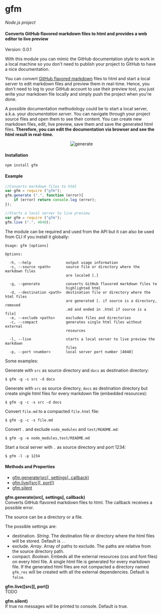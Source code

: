 gfm
===

_Node.js project_

#### Converts GitHub flavored markdown files to html and provides a web editor to live preview ####

Version: 0.0.1

With this module you can mimic the GitHub documentation style to work in a local machine so you don't need to publish your project to GitHub to have a nice documentation.

You can convert [GitHub flavored markdown](http://github.github.com/github-flavored-markdown/) files to html and start a local server to edit markdown files and preview them in real-time. Hence, you don't need to log to your GitHub account to use their preview tool, you just write your markdown file locally and simply push the project when you're done.

A possible documentation methodology could be to start a local server, a.k.a. your _documentation server_. You can navigate through your project source files and open them to see their content. You can create new markdown files, edit, live preview, save them and save the generated html files. __Therefore, you can edit the documentation via browser and see the html result in real-time.__

<p align="center">
	<img src="http://image.gxzone.com/images/2/5/2553ea0bb6e.png" alt="generate"/>
</p>

#### Installation ####

```
npm install gfm
```

#### Example ####

```javascript
//Converts markdown files to html
var gfm = require ("gfm");
gfm.generate (".", function (error){
	if (error) return console.log (error);
});
```

```javascript
//Starts a local server to live preview
var gfm = require ("gfm");
gfm.live (".", 4040);
```

The module can be required and used from the API but it can also be used from CLI if you install it globally:

```
Usage: gfm [options]

Options:

  -h, --help                output usage information
  -s, --source <path>       source file or directory where the markdown files
                            are localed [.]

  -g, --generate            converts GitHub flavored markdown files to
                            highlighted html
  -d, --destination <path>  destination file or directory where the html files
                            are generated [. if source is a directory, removed
                            .md and ended in .html if source is a file]
  -e, --exclude <paths>     excludes files and directories
  -c, --compact             generates single html files without external
                            resources

  -l, --live                starts a local server to live preview the markdown
                            files
  -p, --port <number>       local server port number [4040]
```

Some examples:

Generate with `src` as source directory and `docs` as destination directory:

```
$ gfm -g -s src -d docs
```

Generate with `src` as source directory, `docs` as destination directory but create single html files for every markdown file (embedded resources):

```
$ gfm -g -c -s src -d docs
```

Convert `file.md` to a compacted `file.html` file:

```
$ gfm -g -c -s file.md
```

Convert `.` and exclude `node_modules` and `test/README.md`:

```
$ gfm -g -e node_modules,test/README.md
```

Start a local server with `.` as source directory and port 1234:

```
$ gfm -l -p 1234
```

#### Methods and Properties ####

- [gfm.generate(src[, settings], callback)](#generate)
- [gfm.live([src][, port])](#live)
- [gfm.silent](#silent)

<a name="generate"></a>
__gfm.generate(src[, settings], callback)__  
Converts GitHub flavored markdown files to html. The callback receives a possible error.

The source can be a directory or a file.

The possible settings are:
- destination. _String_. The destination file or directory where the html files will be stored. Default is `.`.
- exclude. _Array_. Array of paths to exclude. The paths are relative from the source directory path.
- compact. _Boolean_. Embeds all the external resources (css and font files) on every html file. A single html file is generated for every markdown file. If the generated html files are not compacted a directory named `gfm_res` will be created with all the external dependencies. Default is `false`.

<a name="live"></a>
__gfm.live([src][, port])__  
TODO

<a name="silent"></a>
__gfm.silent)__  
If true no messages will be printed to console. Default is true.